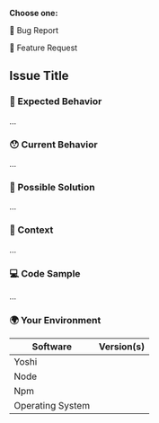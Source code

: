 <!---
Thanks for filing an issue 😄 ! Before you submit, please read the following:

Search open/closed issues before submitting since someone might have asked the same thing before!
-->

**Choose one:**

🐛 Bug Report

🙋 Feature Request

<!--- Provide a general summary of the issue in the title -->

## Issue Title


### 🤔 Expected Behavior

<!--- If you're describing a bug, tell us what should happen
      If you're suggesting a change/improvement, tell us how it should work -->
...

### 😯 Current Behavior

<!--- If describing a bug, tell us what happens instead of the expected behavior
      If you are seeing an error, please include the full error message and stack trace
      If suggesting a change/improvement, explain the difference from current behavior -->
...

### 💁 Possible Solution

<!--- Not obligatory, but suggest a fix/reason for the bug,
      or ideas how to implement the addition or change -->
...

### 🔦 Context

<!--- How has this issue affected you? What are you trying to accomplish?
      Providing context helps us come up with a solution that is most useful in the real world -->
...

### 💻 Code Sample

<!-- If you are seeing an error, please provide your github repository (preferable), gist or sample files to reproduce the issue -->
...

### 🌍 Your Environment

<!--- yoshi v2.3.1 and up - Run `npx yoshi info` in your terminal and paste the output below -->
<!--- yoshi v2.3.0 and below - Manually include as many relevant details about the environment you experienced the bug in -->

| Software         | Version(s) |
| ---------------- | ---------- |
| Yoshi            |
| Node             |
| Npm              |
| Operating System |
